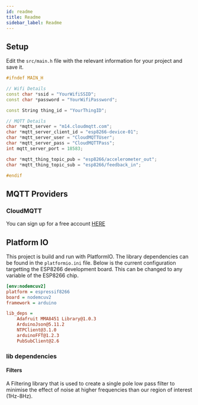 ```yaml
---
id: readme
title: Readme
sidebar_label: Readme
---
```


## Setup

Edit the `src/main.h` file with the relevant information for your project and save it.

```cpp
#ifndef MAIN_H

// Wifi Details
const char *ssid = "YourWifiSSID";
const char *password = "YourWifiPassword";

const String thing_id = "YourThingID";

// MQTT Details
char *mqtt_server = "m14.cloudmqtt.com";
char *mqtt_server_client_id = "esp8266-device-01";
char *mqtt_server_user = "CloudMQTTUser";
char *mqtt_server_pass = "CloudMQTTPass";
int mqtt_server_port = 18583;

char *mqtt_thing_topic_pub = "esp8266/accelerometer_out";
char *mqtt_thing_topic_sub = "esp8266/feedback_in";

#endif
```

## MQTT Providers

### CloudMQTT

You can sign up for a free account [HERE](https://api.cloudmqtt.com)

## Platform IO

This project is build and run with PlatformIO. The library dependencies can be found in the `platformio.ini` file. Below is the current configuration targetting the ESP8266 development board. This can be changed to any variable of the ESP8266 chip.

```ini
[env:nodemcuv2]
platform = espressif8266
board = nodemcuv2
framework = arduino

lib_deps =
    Adafruit MMA8451 Library@1.0.3
    ArduinoJson@5.11.2
    NTPClient@3.1.0
    arduinoFFT@1.2.3
    PubSubClient@2.6
```

### lib dependencies

#### Filters

A Filtering library that is used to create a single pole low pass filter to minimise the effect of noise at higher frequencies than our region of interest (1Hz-8Hz).

